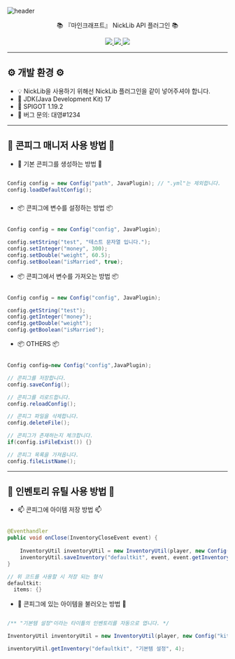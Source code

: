 ![header](https://capsule-render.vercel.app/api?type=waving&color=auto&height=300&section=header&text=NickLib%20&fontSize=90&animation=fadeIn&fontAlignY=38&desc=%20%20%20%20%20%20%20&descAlignY=51&descAlign=62)

<p align='center'> 📚 『마인크래프트』 NickLib API 플러그인 📚 </p>
<p align='center'>
  <a href="https://github.com/idkNicks">
    <img src="https://img.shields.io/badge/github-%23121011.svg?style=for-the-badge&logo=github&logoColor=white">
  </a>
  <a href="https://discord.com/users/992342653255557230">
    <img src="https://img.shields.io/badge/-Contact-ed8a6c?style=for-the-badge">
  </a>
  <a href="https://discord.gg/7eV6KxPdcQ">
    <img src="https://img.shields.io/badge/Discord-%235865F2.svg?style=for-the-badge&logo=discord&logoColor=white">
  </a>
</p>
<hr>

## ⚙️ 개발 환경 ⚙️
- 💡 NickLib을 사용하기 위해선 NickLib 플러그인을 같이 넣어주셔야 합니다.
- 📡 JDK(Java Development Kit) 17
- 🧭 SPIGOT 1.19.2
- 📩 버그 문의: 대영#1234
<hr>

## 📑 콘피그 매니저 사용 방법 📑

- 📌 기본 콘피그를 생성하는 방법 📌
```java

Config config = new Config("path", JavaPlugin); // ".yml"는 제외합니다.
config.loadDefaultConfig();
```

###
- 📦 콘피그에 변수를 설정하는 방법 📦
```java

Config config = new Config("config", JavaPlugin);

config.setString("test", "테스트 문자열 입니다.");
config.setInteger("money", 300);
config.setDouble("weight", 60.5);
config.setBoolean("isMarried", true);

```

- 📦 콘피그에서 변수를 가져오는 방법 📦
```java

Config config = new Config("config", JavaPlugin);

config.getString("test");
config.getInteger("money");
config.getDouble("weight");
config.getBoolean("isMarried");

```

- 📦 OTHERS 📦
```java

Config config=new Config("config",JavaPlugin);

// 콘피그를 저장합니다.
config.saveConfig();

// 콘피그를 리로드합니다.
config.reloadConfig();

// 콘피그 파일을 삭제합니다.
config.deleteFile();

// 콘피그가 존재하는지 체크합니다.
if(config.isFileExist()) {}

// 콘피그 목록을 가져옵니다.
config.fileListName();

```
<hr>

## 💾 인벤토리 유틸 사용 방법 💾

- 📫 콘피그에 아이템 저장 방법 📫
```java

@Eventhandler
public void onClose(InventoryCloseEvent event) {
    
    InventoryUtil inventoryUtil = new InventoryUtil(player, new Config("kit", JavaPlugin));
    inventoryUtil.saveInventory("defaultkit", event, event.getInventory());
}

// 위 코드를 사용할 시 저장 되는 형식
defaultkit:
  items: {}

```

- 🧩 콘피그에 있는 아이템을 불러오는 방법 🧩
```java

/** "기본템 설정"이라는 타이틀의 인벤토리를 자동으로 엽니다. */

InventoryUtil inventoryUtil = new InventoryUtil(player, new Config("kit", JavaPlugin));

inventoryUtil.getInventory("defaultkit", "기본템 설정", 4);

```